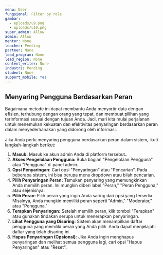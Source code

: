 ```yaml
---
menu: User
fungsional: Filter by role
gambar:
  - uploads/u9.png
  - uploads/u10.png
super_admin: Allow
admin: Allow
mentor: None
teacher: Pending
partner: None
lead_program: None
lead_region: None
content_writer: None
industri: Pending
student: None
support_mobile: Yes
---
```

## Menyaring Pengguna Berdasarkan Peran

Bagaimana metode ini dapat membantu Anda menyortir data dengan efisien, terhubung dengan orang yang tepat, dan membuat pilihan yang terinformasi sesuai dengan tujuan Anda. Jadi, mari kita mulai perjalanan untuk menemukan kekuatan dan efektivitas penyaringan berdasarkan peran dalam menyederhanakan yang didorong oleh informasi.\
\
Jika Anda perlu menyaring pengguna berdasarkan peran dalam sistem, ikuti langkah-langkah berikut:

1. **Masuk:** Masuk ke akun admin Anda di platform tersebut..
2. **Akses Pengelolaan Pengguna:** Buka bagian "Pengelolaan Pengguna" atau "Pengguna" di panel admin.
3. **Opsi Penyaringan:** Cari opsi "Penyaringan" atau "Pencarian". Pada beberapa sistem, ini bisa berupa menu dropdown atau bilah pencarian.
4. **Pilih Penyaringan Peran:** Temukan penyaring yang memungkinkan Anda memilih peran. Ini mungkin diberi label "Peran," "Peran Pengguna," atau sejenisnya.
5. **Pilih Peran:** Pilih peran yang ingin Anda saring dari opsi yang tersedia. Misalnya, Anda mungkin memiliki peran seperti "Admin," "Moderator," atau "Pengguna."
6. **Terapkan Penyaringan:** Setelah memilih peran, klik tombol "Terapkan" atau gunakan tindakan serupa untuk menerapkan penyaringan.
7. **Lihat Pengguna yang Disaring:** Sistem akan menampilkan daftar pengguna yang memiliki peran yang Anda pilih. Anda dapat menjelajahi daftar yang telah disaring ini.
8. **Hapus Penyaringan (Opsional):** Jika Anda ingin menghapus penyaringan dan melihat semua pengguna lagi, cari opsi "Hapus Penyaringan" atau "Reset".